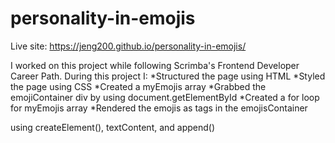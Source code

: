 # personality-in-emojis
Live site: https://jeng200.github.io/personality-in-emojis/

I worked on this project while following Scrimba's Frontend Developer Career Path. During this project I: *Structured the page using HTML *Styled the page using CSS *Created a myEmojis array *Grabbed the emojiContainer div by using document.getElementById *Created a for loop for myEmojis array *Rendered the emojis as <span> tags in the emojisContainer <div> using createElement(), textContent, and append()